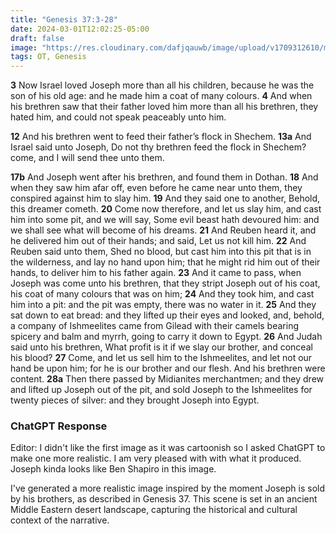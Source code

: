 ```yaml
---
title: "Genesis 37:3-28"
date: 2024-03-01T12:02:25-05:00
draft: false
image: "https://res.cloudinary.com/dafjqauwb/image/upload/v1709312610/matt419/Genesis/Gen37_i6q0xd.webp"
tags: OT, Genesis
---
```

**3** Now Israel loved Joseph more than all his children, because he was the son of his old age: and he made him a coat of many colours.
**4** And when his brethren saw that their father loved him more than all his brethren, they hated him, and could not speak peaceably unto him.

**12** And his brethren went to feed their father’s flock in Shechem.
**13a** And Israel said unto Joseph, Do not thy brethren feed the flock in Shechem? come, and I will send thee unto them.

**17b** And Joseph went after his brethren, and found them in Dothan.
**18** And when they saw him afar off, even before he came near unto them, they conspired against him to slay him.
**19** And they said one to another, Behold, this dreamer cometh.
**20** Come now therefore, and let us slay him, and cast him into some pit, and we will say, Some evil beast hath devoured him: and we shall see what will become of his dreams.
**21** And Reuben heard it, and he delivered him out of their hands; and said, Let us not kill him.
**22** And Reuben said unto them, Shed no blood, but cast him into this pit that is in the wilderness, and lay no hand upon him; that he might rid him out of their hands, to deliver him to his father again.
**23** And it came to pass, when Joseph was come unto his brethren, that they stript Joseph out of his coat, his coat of many colours that was on him;
**24** And they took him, and cast him into a pit: and the pit was empty, there was no water in it.
**25** And they sat down to eat bread: and they lifted up their eyes and looked, and, behold, a company of Ishmeelites came from Gilead with their camels bearing spicery and balm and myrrh, going to carry it down to Egypt.
**26** And Judah said unto his brethren, What profit is it if we slay our brother, and conceal his blood?
**27** Come, and let us sell him to the Ishmeelites, and let not our hand be upon him; for he is our brother and our flesh. And his brethren were content.
**28a** Then there passed by Midianites merchantmen; and they drew and lifted up Joseph out of the pit, and sold Joseph to the Ishmeelites for twenty pieces of silver: and they brought Joseph into Egypt.




### ChatGPT Response

Editor: I didn't like the first image as it was cartoonish so I asked ChatGPT to make one more realistic. I am very pleased with with what it produced. Joseph kinda looks like Ben Shapiro in this image.

I've generated a more realistic image inspired by the moment Joseph is sold by his brothers, as described in Genesis 37. This scene is set in an ancient Middle Eastern desert landscape, capturing the historical and cultural context of the narrative.

